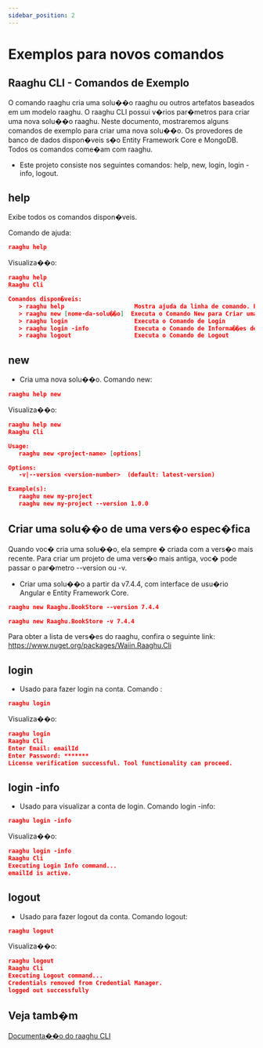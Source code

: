 ```yaml
---
sidebar_position: 2
---
```


# Exemplos para novos comandos

## Raaghu CLI - Comandos de Exemplo
O comando raaghu cria uma solu��o raaghu ou outros artefatos baseados em um modelo raaghu. O raaghu CLI possui v�rios par�metros para criar uma nova solu��o raaghu. Neste documento, mostraremos alguns comandos de exemplo para criar uma nova solu��o. Os provedores de banco de dados dispon�veis s�o Entity Framework Core e MongoDB. Todos os comandos come�am com raaghu.

* Este projeto consiste nos seguintes comandos: help, new, login, login -info, logout.


## help
Exibe todos os comandos dispon�veis.

Comando de ajuda:
````json
raaghu help
````
Visualiza��o:

````json
raaghu help
Raaghu Cli

Comandos dispon�veis:
   > raaghu help                    Mostra ajuda da linha de comando. Escreva `raaghu help <comando>` para um comando espec�fico
   > raaghu new [nome-da-solu��o]  Executa o Comando New para Criar uma Nova Solu��o Raaghu
   > raaghu login                   Executa o Comando de Login
   > raaghu login -info             Executa o Comando de Informa��es de Login
   > raaghu logout                  Executa o Comando de Logout
````



## new
* Cria uma nova solu��o.
Comando new:

````json
raaghu help new 
````

Visualiza��o:

````json
raaghu help new
Raaghu Cli

Usage:
   raaghu new <project-name> [options]

Options:
   -v|--version <version-number>  (default: latest-version)

Example(s):
   raaghu new my-project
   raaghu new my-project --version 1.0.0
````
## Criar uma solu��o de uma vers�o espec�fica
Quando voc� cria uma solu��o, ela sempre � criada com a vers�o mais recente. Para criar um projeto de uma vers�o mais antiga, voc� pode passar o par�metro --version ou -v.

* Criar uma solu��o a partir da v7.4.4, com interface de usu�rio Angular e Entity Framework Core.

````json
raaghu new Raaghu.BookStore --version 7.4.4
````
````json
raaghu new Raaghu.BookStore -v 7.4.4
````

Para obter a lista de vers�es do raaghu, confira o seguinte link: https://www.nuget.org/packages/Waiin.Raaghu.Cli


## login
* Usado para fazer login na conta.
Comando :

````json
raaghu login 
````

Visualiza��o:
````json
raaghu login
Raaghu Cli
Enter Email: emailId
Enter Password: *******
License verification successful. Tool functionality can proceed.
````

## login -info
* Usado para visualizar a conta de login.
Comando login -info:

````json
raaghu login -info
````
Visualiza��o:

````json
raaghu login -info
Raaghu Cli
Executing Login Info command...
emailId is active.
````
## logout
* Usado para fazer logout da conta.
Comando logout:

````json
raaghu logout
````
Visualiza��o:

````json
raaghu logout
Raaghu Cli
Executing Logout command...
Credentials removed from Credential Manager.
logged out successfully

````

## Veja tamb�m
[Documenta��o do raaghu CLI](CLI.md)
